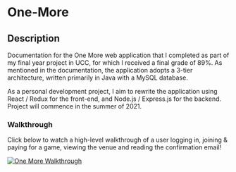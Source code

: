 # One-More

## Description
Documentation for the One More web application that I completed as part of my final year project in UCC, for which I received a final grade of 89%. As mentioned in the documentation, the application adopts a 3-tier architecture, written primarily in Java with a MySQL database.

As a personal development project, I aim to rewrite the application using React / Redux for the front-end, and Node.js / Express.js for the backend. Project will commence in the summer of 2021.

### Walkthrough
Click below to watch a high-level walkthrough of a user logging in, joining & paying for a game, viewing the venue and reading the confirmation email!

[![One More Walkthrough](https://j.gifs.com/mqRLGp.gif)](https://youtu.be/PT1mTKBlB2s)
